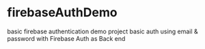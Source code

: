 # firebaseAuthDemo
basic firebase authentication demo project
basic auth using email & password with Firebase Auth as Back end
